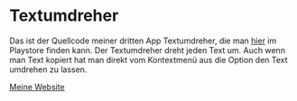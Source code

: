 # Textumdreher

Das ist der Quellcode meiner dritten App Textumdreher, die man [hier](https://play.google.com/store/apps/details?id=de.kruemelopment.org.textumdreher_reherdmutxet) im Playstore finden kann.
Der Textumdreher dreht jeden Text um. Auch wenn man Text kopiert hat man direkt vom Kontextmenü aus die Option den Text umdrehen zu lassen.

[Meine Website](https://kruemelopment-dev.de/)